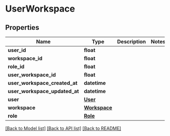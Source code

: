 # UserWorkspace

## Properties
Name | Type | Description | Notes
------------ | ------------- | ------------- | -------------
**user_id** | **float** |  | 
**workspace_id** | **float** |  | 
**role_id** | **float** |  | 
**user_workspace_id** | **float** |  | 
**user_workspace_created_at** | **datetime** |  | 
**user_workspace_updated_at** | **datetime** |  | 
**user** | [**User**](User.md) |  | 
**workspace** | [**Workspace**](Workspace.md) |  | 
**role** | [**Role**](Role.md) |  | 

[[Back to Model list]](../README.md#documentation-for-models) [[Back to API list]](../README.md#documentation-for-api-endpoints) [[Back to README]](../README.md)

